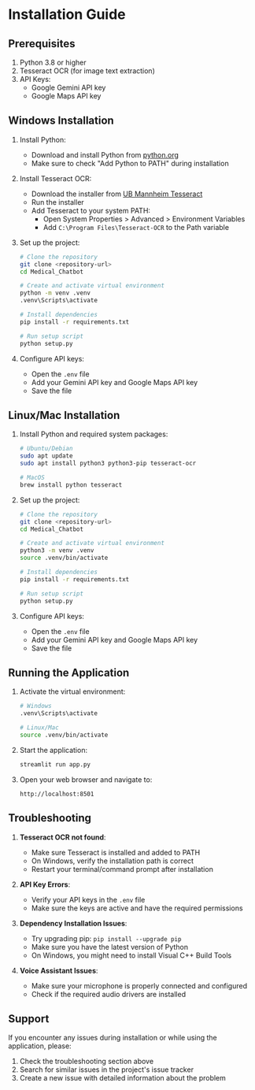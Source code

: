 # Installation Guide

## Prerequisites

1. Python 3.8 or higher
2. Tesseract OCR (for image text extraction)
3. API Keys:
   - Google Gemini API key
   - Google Maps API key

## Windows Installation

1. Install Python:
   - Download and install Python from [python.org](https://www.python.org/downloads/)
   - Make sure to check "Add Python to PATH" during installation

2. Install Tesseract OCR:
   - Download the installer from [UB Mannheim Tesseract](https://github.com/UB-Mannheim/tesseract/wiki)
   - Run the installer
   - Add Tesseract to your system PATH:
     - Open System Properties > Advanced > Environment Variables
     - Add `C:\Program Files\Tesseract-OCR` to the Path variable

3. Set up the project:
   ```bash
   # Clone the repository
   git clone <repository-url>
   cd Medical_Chatbot

   # Create and activate virtual environment
   python -m venv .venv
   .venv\Scripts\activate

   # Install dependencies
   pip install -r requirements.txt

   # Run setup script
   python setup.py
   ```

4. Configure API keys:
   - Open the `.env` file
   - Add your Gemini API key and Google Maps API key
   - Save the file

## Linux/Mac Installation

1. Install Python and required system packages:
   ```bash
   # Ubuntu/Debian
   sudo apt update
   sudo apt install python3 python3-pip tesseract-ocr

   # MacOS
   brew install python tesseract
   ```

2. Set up the project:
   ```bash
   # Clone the repository
   git clone <repository-url>
   cd Medical_Chatbot

   # Create and activate virtual environment
   python3 -m venv .venv
   source .venv/bin/activate

   # Install dependencies
   pip install -r requirements.txt

   # Run setup script
   python setup.py
   ```

3. Configure API keys:
   - Open the `.env` file
   - Add your Gemini API key and Google Maps API key
   - Save the file

## Running the Application

1. Activate the virtual environment:
   ```bash
   # Windows
   .venv\Scripts\activate

   # Linux/Mac
   source .venv/bin/activate
   ```

2. Start the application:
   ```bash
   streamlit run app.py
   ```

3. Open your web browser and navigate to:
   ```
   http://localhost:8501
   ```

## Troubleshooting

1. **Tesseract OCR not found**:
   - Make sure Tesseract is installed and added to PATH
   - On Windows, verify the installation path is correct
   - Restart your terminal/command prompt after installation

2. **API Key Errors**:
   - Verify your API keys in the `.env` file
   - Make sure the keys are active and have the required permissions

3. **Dependency Installation Issues**:
   - Try upgrading pip: `pip install --upgrade pip`
   - Make sure you have the latest version of Python
   - On Windows, you might need to install Visual C++ Build Tools

4. **Voice Assistant Issues**:
   - Make sure your microphone is properly connected and configured
   - Check if the required audio drivers are installed

## Support

If you encounter any issues during installation or while using the application, please:
1. Check the troubleshooting section above
2. Search for similar issues in the project's issue tracker
3. Create a new issue with detailed information about the problem 